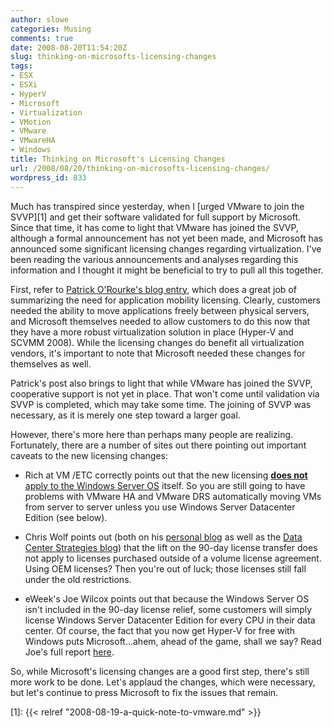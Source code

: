 ```yaml
---
author: slowe
categories: Musing
comments: true
date: 2008-08-20T11:54:20Z
slug: thinking-on-microsofts-licensing-changes
tags:
- ESX
- ESXi
- HyperV
- Microsoft
- Virtualization
- VMotion
- VMware
- VMwareHA
- Windows
title: Thinking on Microsoft's Licensing Changes
url: /2008/08/20/thinking-on-microsofts-licensing-changes/
wordpress_id: 833
---
```


Much has transpired since yesterday, when I [urged VMware to join the SVVP][1] and get their software validated for full support by Microsoft. Since that time, it has come to light that VMware has joined the SVVP, although a formal announcement has not yet been made, and Microsoft has announced some significant licensing changes regarding virtualization. I've been reading the various announcements and analyses regarding this information and I thought it might be beneficial to try to pull all this together.

First, refer to [Patrick O'Rourke's blog entry](http://blogs.technet.com/virtualization/archive/2008/08/19/Thoughts-on-today_2700_s-virtualization-licensing-and-support-news.aspx), which does a great job of summarizing the need for application mobility licensing. Clearly, customers needed the ability to move applications freely between physical servers, and Microsoft themselves needed to allow customers to do this now that they have a more robust virtualization solution in place (Hyper-V and SCVMM 2008). While the licensing changes do benefit all virtualization vendors, it's important to note that Microsoft needed these changes for themselves as well.

Patrick's post also brings to light that while VMware has joined the SVVP, cooperative support is not yet in place. That won't come until validation via SVVP is completed, which may take some time. The joining of SVVP was necessary, as it is merely one step toward a larger goal.

However, there's more here than perhaps many people are realizing. Fortunately, there are a number of sites out there pointing out important caveats to the new licensing changes:

* Rich at VM /ETC correctly points out that the new licensing [**does not** apply to the Windows Server OS](http://vmetc.com/2008/08/19/new-microsoft-application-mobility-brief-does-not-cover-the-windows-operating-system/) itself. So you are still going to have problems with VMware HA and VMware DRS automatically moving VMs from server to server unless you use Windows Server Datacenter Edition (see below).

* Chris Wolf points out (both on his [personal blog](http://www.chriswolf.com/?p=184) as well as the [Data Center Strategies blog](http://dcsblog.burtongroup.com/data_center_strategies/2008/08/interpreting-mi.html)) that the lift on the 90-day license transfer does not apply to licenses purchased outside of a volume license agreement. Using OEM licenses? Then you're out of luck; those licenses still fall under the old restrictions.

* eWeek's Joe Wilcox points out that because the Windows Server OS isn't included in the 90-day license relief, some customers will simply license Windows Server Datacenter Edition for every CPU in their data center. Of course, the fact that you now get Hyper-V for free with Windows puts Microsoft...ahem, ahead of the game, shall we say? Read Joe's full report [here](http://www.microsoft-watch.com/content/server/microsofts_90_day_sleight_of_hand.html?kc=MWRSS02129TX1K0000535).

So, while Microsoft's licensing changes are a good first step, there's still more work to be done. Let's applaud the changes, which were necessary, but let's continue to press Microsoft to fix the issues that remain.

[1]: {{< relref "2008-08-19-a-quick-note-to-vmware.md" >}}
